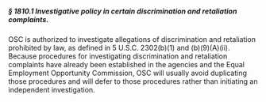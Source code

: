 ##### § 1810.1 Investigative policy in certain discrimination and retaliation complaints. #####

OSC is authorized to investigate allegations of discrimination and retaliation prohibited by law, as defined in 5 U.S.C. 2302(b)(1) and (b)(9)(A)(ii). Because procedures for investigating discrimination and retaliation complaints have already been established in the agencies and the Equal Employment Opportunity Commission, OSC will usually avoid duplicating those procedures and will defer to those procedures rather than initiating an independent investigation.